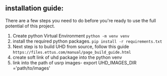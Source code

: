 ## installation guide:
There are a few steps you need to do before you're ready to use the full potential of this project.
1. Create python Virtual Environment `python -m venv venv`
2. install the required python packages. `pip install -r requirements.txt` 
3. Next step is to build UHD from source, follow this guide `https://files.ettus.com/manual/page_build_guide.html`
4. create soft link of uhd package into the python venv
5. link into the path of usrp images- export UHD_IMAGES_DIR ='path/to/images'  


